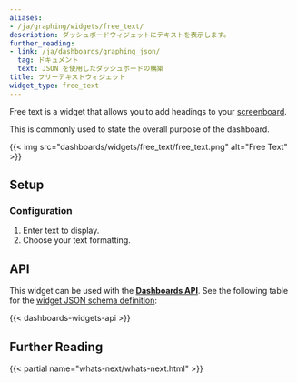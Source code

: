 ```yaml
---
aliases:
- /ja/graphing/widgets/free_text/
description: ダッシュボードウィジェットにテキストを表示します。
further_reading:
- link: /ja/dashboards/graphing_json/
  tag: ドキュメント
  text: JSON を使用したダッシュボードの構築
title: フリーテキストウィジェット
widget_type: free_text
---
```


Free text is a widget that allows you to add headings to your [screenboard][1].

This is commonly used to state the overall purpose of the dashboard.

{{< img src="dashboards/widgets/free_text/free_text.png" alt="Free Text" >}}

## Setup

### Configuration

1. Enter text to display.
2. Choose your text formatting.

## API

This widget can be used with the **[Dashboards API][2]**. See the following table for the [widget JSON schema definition][3]:

{{< dashboards-widgets-api >}}

## Further Reading

{{< partial name="whats-next/whats-next.html" >}}

[1]: /ja/dashboards/#screenboards
[2]: /ja/api/latest/dashboards/
[3]: /ja/dashboards/graphing_json/widget_json/